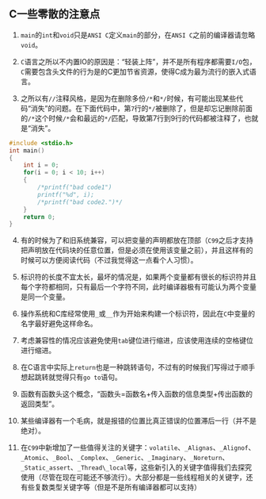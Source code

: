## C一些零散的注意点

1. `main`的`int`和`void`只是`ANSI C`定义`main`的部分，在`ANSI C`之前的编译器请忽略`void`。

2. `C`语言之所以不内置IO的原因是：“轻装上阵”，并不是所有程序都需要`I/O`包，`C`需要包含头文件的行为是的C更加节省资源，使得C成为最为流行的嵌入式语言。

3. 之所以有`//`注释风格，是因为在删除多份`/*`和`*/`时候，有可能出现某些代码“消失”的问题。在下面代码中，第`7`行的`*/`被删除了，但是却忘记删除前面的`/*`这个时候`/*`会和最远的`*/`匹配，导致第7行到9行的代码都被注释了，也就是“消失”。

```c
#include <stdio.h>
int main()
{
    int i = 0;
    for(i = 0; i < 10; i++)
    {
        /*printf("bad code1")
        printf("%d", i);
        /*printf("bad code2.")*/
    }
    return 0;
}
```

4. 有的时候为了和旧系统兼容，可以把变量的声明都放在顶部（`C99`之后才支持把声明放在代码块的任意位置，但是必须在使用该变量之前），并且这样有的时候可以方便阅读代码（不过我觉得这一点看个人习惯）。

5. 标识符的长度不宜太长，最坏的情况是，如果两个变量都有很长的标识符并且每个字符都相同，只有最后一个字符不同，此时编译器极有可能认为两个变量是同一个变量。

6. 操作系统和C库经常使用`_`或`__`作为开始来构建一个标识符，因此在`C`中变量的名字最好避免这样命名。

7. 考虑兼容性的情况应该避免使用`tab`键位进行缩进，应该使用连续的空格键位进行缩进。

8. 在C语言中实际上`return`也是一种跳转语句，不过有的时候我们写得过于顺手想起跳转就觉得只有`go to`语句。

9. 函数有函数头这个概念，“函数头=函数名+传入函数的信息类型+传出函数的返回类型”。

10. 某些编译器有一个毛病，就是报错的位置比真正错误的位置滞后一行（并不是绝对）。

11. 在`C99`中新增加了一些值得关注的关键字：`volatile`、`_Alignas`、`_Alignof`、`_Atomic`、`_Bool`、`_Complex`、`_Generic`、`_Imaginary`、`_Noreturn`、`_Static_assert`、`_Thread\_local`等，这些新引入的关键字值得我们去探究使用（尽管在现在可能还不够流行）。大部分都是一些线程相关的关键字，还有些复数类型关键字等（但是不是所有编译器都可以支持）


